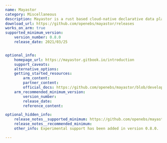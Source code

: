 ```yaml
---
name: Mayastor
category: Miscellaneous
description: Mayastor is a rust based cloud-native declarative data plane, which abstracts storage resources and their differences through the data plane.
download_url: https://github.com/openebs/mayastor/releases
works_on_arm: true
supported_minimum_version:
    version_number: 0.8.0
    release_date: 2021/03/25


optional_info:
    homepage_url: https://mayastor.gitbook.io/introduction
    support_caveats:
    alternative_options:
    getting_started_resources:
        arm_content:
        partner_content:
        official_docs: https://github.com/openebs/mayastor/blob/develop/doc/build.md
    arm_recommended_minimum_version:
        version_number:
        release_date:
        reference_content:

optional_hidden_info:
    release_notes__supported_minimum: https://github.com/openebs/mayastor/releases/tag/v0.8.0
    release_notes__recommended_minimum:
    other_info: Experimental support has been added in version 0.8.0.

---
```

